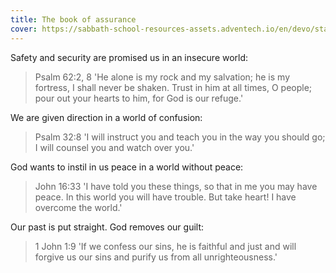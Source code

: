 ```yaml
---
title: The book of assurance
cover: https://sabbath-school-resources-assets.adventech.io/en/devo/start-into-life/01-the-book-for-the-now-generation/cv21656841732812.png
---
```


Safety and security are promised us in an insecure world:

> <callout>Psalm 62:2, 8</callout>
> 'He alone is my rock and my salvation; he is my fortress, I shall never be shaken. Trust in him at all times, O people; pour out your hearts to him, for God is our refuge.'

We are given direction in a world of confusion:

> <callout>Psalm 32:8</callout>
> 'I will instruct you and teach you in the way you should go; I will counsel you and watch over you.'

God wants to instil in us peace in a world without peace:

> <callout>John 16:33</callout>
> 'I have told you these things, so that in me you may have peace. In this world you will have trouble. But take heart! I have overcome the world.' 

Our past is put straight. God removes our guilt:

> <callout>1 John 1:9</callout>
> 'If we confess our sins, he is faithful and just and will forgive us our sins and purify us from all unrighteousness.'